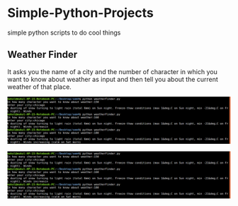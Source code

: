# Simple-Python-Projects
  simple python scripts to do cool things
## Weather Finder
  It asks you the name of a city and the number of character in which you want to know about weather as input and then tell you   about the current weather of that place.
  <p align="center">
    <img src="weather/imgs/weather.png" width="640" />
  </p>
  <p align="center">
    <img src="weather/imgs/weather.png" width="640" />
  </p>
